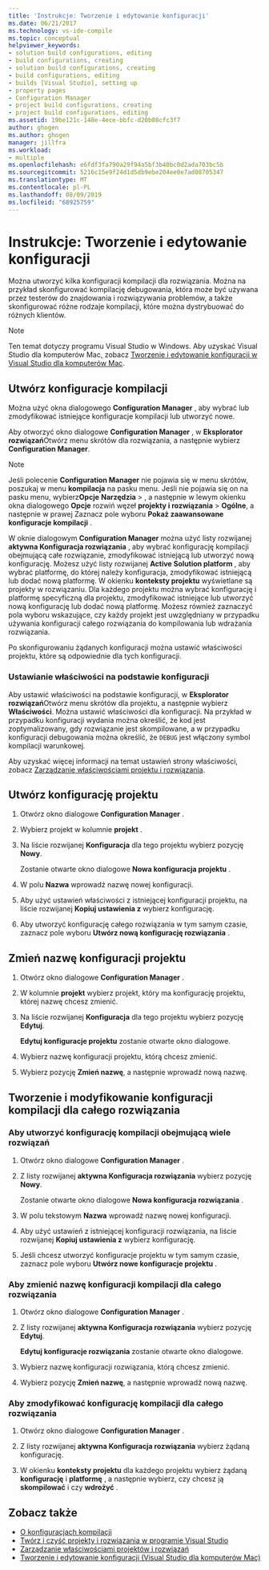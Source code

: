 ```yaml
---
title: 'Instrukcje: Tworzenie i edytowanie konfiguracji'
ms.date: 06/21/2017
ms.technology: vs-ide-compile
ms.topic: conceptual
helpviewer_keywords:
- solution build configurations, editing
- build configurations, creating
- solution build configurations, creating
- build configurations, editing
- builds [Visual Studio], setting up
- property pages
- Configuration Manager
- project build configurations, creating
- project build configurations, editing
ms.assetid: 19be121c-148e-4ece-bbfc-d20b08cfc3f7
author: ghogen
ms.author: ghogen
manager: jillfra
ms.workload:
- multiple
ms.openlocfilehash: e6fdf3fa790a29f94a5bf3b40bc0d2ada703bc5b
ms.sourcegitcommit: 5216c15e9f24d1d5db9ebe204ee0e7ad08705347
ms.translationtype: MT
ms.contentlocale: pl-PL
ms.lasthandoff: 08/09/2019
ms.locfileid: "68925759"
---
```

# <a name="how-to-create-and-edit-configurations"></a>Instrukcje: Tworzenie i edytowanie konfiguracji

Można utworzyć kilka konfiguracji kompilacji dla rozwiązania. Można na przykład skonfigurować kompilację debugowania, która może być używana przez testerów do znajdowania i rozwiązywania problemów, a także skonfigurować różne rodzaje kompilacji, które można dystrybuować do różnych klientów.

> [!NOTE]
> Ten temat dotyczy programu Visual Studio w Windows. Aby uzyskać Visual Studio dla komputerów Mac, zobacz [Tworzenie i edytowanie konfiguracji w Visual Studio dla komputerów Mac](/visualstudio/mac/create-and-edit-configurations).

## <a name="create-build-configurations"></a>Utwórz konfiguracje kompilacji

Można użyć okna dialogowego **Configuration Manager** , aby wybrać lub zmodyfikować istniejące konfiguracje kompilacji lub utworzyć nowe.

Aby otworzyć okno dialogowe **Configuration Manager** , w **Eksplorator rozwiązań**Otwórz menu skrótów dla rozwiązania, a następnie wybierz **Configuration Manager**.

> [!NOTE]
> Jeśli polecenie **Configuration Manager** nie pojawia się w menu skrótów, poszukaj w menu **kompilacja** na pasku menu. Jeśli nie pojawia się on na pasku menu, wybierz**Opcje** **Narzędzia** > , a następnie w lewym okienku okna dialogowego **Opcje** rozwiń węzeł **projekty i rozwiązania** > **Ogólne**, a następnie w prawej Zaznacz pole wyboru **Pokaż zaawansowane konfiguracje kompilacji** .

W oknie dialogowym **Configuration Manager** można użyć listy rozwijanej **aktywna Konfiguracja rozwiązania** , aby wybrać konfigurację kompilacji obejmującą całe rozwiązanie, zmodyfikować istniejącą lub utworzyć nową konfigurację. Możesz użyć listy rozwijanej **Active Solution platform** , aby wybrać platformę, do której należy konfiguracja, zmodyfikować istniejącą lub dodać nową platformę. W okienku **konteksty projektu** wyświetlane są projekty w rozwiązaniu. Dla każdego projektu można wybrać konfigurację i platformę specyficzną dla projektu, zmodyfikować istniejące lub utworzyć nową konfigurację lub dodać nową platformę. Możesz również zaznaczyć pola wyboru wskazujące, czy każdy projekt jest uwzględniany w przypadku używania konfiguracji całego rozwiązania do kompilowania lub wdrażania rozwiązania.

Po skonfigurowaniu żądanych konfiguracji można ustawić właściwości projektu, które są odpowiednie dla tych konfiguracji.

### <a name="set-properties-based-on-configurations"></a>Ustawianie właściwości na podstawie konfiguracji

Aby ustawić właściwości na podstawie konfiguracji, w **Eksplorator rozwiązań**Otwórz menu skrótów dla projektu, a następnie wybierz **Właściwości**. Można ustawić właściwości dla konfiguracji. Na przykład w przypadku konfiguracji wydania można określić, że kod jest zoptymalizowany, gdy rozwiązanie jest skompilowane, a w przypadku konfiguracji debugowania można określić, że `DEBUG` jest włączony symbol kompilacji warunkowej.

Aby uzyskać więcej informacji na temat ustawień strony właściwości, zobacz [Zarządzanie właściwościami projektu i rozwiązania](../ide/managing-project-and-solution-properties.md).

## <a name="create-a-project-configuration"></a>Utwórz konfigurację projektu

1. Otwórz okno dialogowe **Configuration Manager** .

2. Wybierz projekt w kolumnie **projekt** .

3. Na liście rozwijanej **Konfiguracja** dla tego projektu wybierz pozycję **Nowy**.

     Zostanie otwarte okno dialogowe **Nowa konfiguracja projektu** .

4. W polu **Nazwa** wprowadź nazwę nowej konfiguracji.

5. Aby użyć ustawień właściwości z istniejącej konfiguracji projektu, na liście rozwijanej **Kopiuj ustawienia z** wybierz konfigurację.

6. Aby utworzyć konfigurację całego rozwiązania w tym samym czasie, zaznacz pole wyboru **Utwórz nową konfigurację rozwiązania** .

## <a name="rename-a-project-configuration"></a>Zmień nazwę konfiguracji projektu

1. Otwórz okno dialogowe **Configuration Manager** .

2. W kolumnie **projekt** wybierz projekt, który ma konfigurację projektu, której nazwę chcesz zmienić.

3. Na liście rozwijanej **Konfiguracja** dla tego projektu wybierz pozycję **Edytuj**.

     **Edytuj konfiguracje projektu** zostanie otwarte okno dialogowe.

4. Wybierz nazwę konfiguracji projektu, którą chcesz zmienić.

5. Wybierz pozycję **Zmień nazwę**, a następnie wprowadź nową nazwę.

## <a name="create-and-modify-solution-wide-build-configurations"></a>Tworzenie i modyfikowanie konfiguracji kompilacji dla całego rozwiązania

### <a name="to-create-a-solution-wide-build-configuration"></a>Aby utworzyć konfigurację kompilacji obejmującą wiele rozwiązań

1. Otwórz okno dialogowe **Configuration Manager** .

2. Z listy rozwijanej **aktywna Konfiguracja rozwiązania** wybierz pozycję **Nowy**.

     Zostanie otwarte okno dialogowe **Nowa konfiguracja rozwiązania** .

3. W polu tekstowym **Nazwa** wprowadź nazwę nowej konfiguracji.

4. Aby użyć ustawień z istniejącej konfiguracji rozwiązania, na liście rozwijanej **Kopiuj ustawienia z** wybierz konfigurację.

5. Jeśli chcesz utworzyć konfiguracje projektu w tym samym czasie, zaznacz pole wyboru **Utwórz nowe konfiguracje projektu** .

### <a name="to-rename-a-solution-wide-build-configuration"></a>Aby zmienić nazwę konfiguracji kompilacji dla całego rozwiązania

1. Otwórz okno dialogowe **Configuration Manager** .

2. Z listy rozwijanej **aktywna Konfiguracja rozwiązania** wybierz pozycję **Edytuj**.

     **Edytuj konfiguracje rozwiązania** zostanie otwarte okno dialogowe.

3. Wybierz nazwę konfiguracji rozwiązania, którą chcesz zmienić.

4. Wybierz pozycję **Zmień nazwę**, a następnie wprowadź nową nazwę.

### <a name="to-modify-a-solution-wide-build-configuration"></a>Aby zmodyfikować konfigurację kompilacji dla całego rozwiązania

1. Otwórz okno dialogowe **Configuration Manager** .

2. Z listy rozwijanej **aktywna Konfiguracja rozwiązania** wybierz żądaną konfigurację.

3. W okienku **konteksty projektu** dla każdego projektu wybierz żądaną **konfigurację** i **platformę** , a następnie wybierz, czy chcesz ją **skompilować** i czy **wdrożyć** .

## <a name="see-also"></a>Zobacz także

- [O konfiguracjach kompilacji](../ide/understanding-build-configurations.md)
- [Twórz i czyść projekty i rozwiązania w programie Visual Studio](../ide/building-and-cleaning-projects-and-solutions-in-visual-studio.md)
- [Zarządzanie właściwościami projektów i rozwiązań](managing-project-and-solution-properties.md)
- [Tworzenie i edytowanie konfiguracji (Visual Studio dla komputerów Mac)](/visualstudio/mac/create-and-edit-configurations)